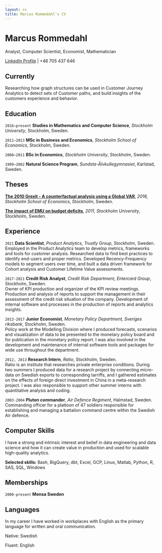 ```yaml
---
layout: cv
title: Marcus Rommedahl's CV
---
```

# Marcus Rommedahl
Analyst, Computer Scientist, Economist, Mathematician

<div id="webaddress">
<a href="https://www.linkedin.com/in/rommedahl/">LinkedIn Profile</a>
| +46 705 437 646
</div>

## Currently

Researching how graph structures can be used in Customer Journey Analytics to detect sets of Customer paths, and build insights of the customers experience and behavior.

## Education

`2016–present`
**Studies in Mathematics and Computer Science**, *Stockholm University*, Stockholm, Sweden.

`2011–2013`
**MSc in Business and Economics**, *Stockholm School of Economics*, Stockholm, Sweden.

`2008–2011`
**BSc in Economics**, *Stockholm University*, Stockholm, Sweden.

`1999–2002`
**Natural Science Program**, *Sundsta-Älvkullegymnasiet*, Karlstad, Sweden.

## Theses

[**The 2010 Grexit - A counterfactual analysis using a Global VAR**](http://arc.hhs.se/download.aspx?MediumId=2831), *2016, Stockholm School of Economics*, Stockholm, Sweden.

[**The impact of EMU on budget deficits**](https://sourceforge.net/p/emumoralhazard/code/ci/master/tree/paper.pdf?format=raw), *2011, Stockholm University*, Stockholm, Sweden.

## Experience

`2021`
**Data Scientist**, *Product Analytics, Trustly Group*, Stockholm, Sweden.  
Employed in the Product Analytics team to develop metrics, frameworks and tools for customer analysis.
Researched data to find best practices to identify end-users and proper metrics.
Developed Recency-Frequency models to segment users over time, and built a data driven framework for Cohort analysis and Customer Lifetime Value assessments.

`2017-2021`
**Credit Risk Analyst**, *Credit Risk Department, Entercard Group*, Stockholm, Sweden.  
Owner of KPI production and organizer of the KPI review meetings. 
Production and analysis of reports to support the management in their assessment of the credit risk situation of the company.
Development of internal software and processes in the production of reports and analytics insights.

`2013-2017`
**Junior Economist**, *Monetary Policy Department, Sveriges riksbank*, Stockholm, Sweden.  
Policy work at the Modelling Division where I produced forecasts, scenarios and visualization of data to be presented to the monetary policy board and for publication in the monetary policy report.
I was also involved in the development and maintenance of internal software tools and packages for wide use throughout the department.

`2012, 2013`
**Research Intern**, *Ratio*, Stockholm, Sweden.  
Ratio is an institute that researches private enterprise conditions.
During two summers I produced data for a research project by connecting micro-data on Swedish exports to corresponding tarriffs, and I gathered estimates on the effects of foreign direct investment in China in a meta-research project.
I was also responsible to support other summer interns with quantitative analysis and coding.

`2003-2004`
**Pluton commander**, *Air Defence Regiment*, Halmstad, Sweden.  
Commanding officer for a plattoon of 47 soldiers responsible for establishing and managing a battalion command centre within the Swedish Air defence.

## Computer Skills
I have a strong and intrinsic interest and belief in data engineering and data science and how it can create value in production and used for scalable high-quality analytics.

**Selected skills:** Bash, BigQuery, dbt, Excel, GCP, Linux, Matlab, Python, R, SAS, SQL, Windows

## Memberships

`2000-present`
**Mensa Sweden**

## Languages

In my career I have worked in workplaces with English as the primary language for written and oral communication.

Native: Swedish

Fluent: English

<!-- ### Footer

Last updated: December 2021 -->
